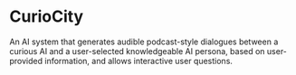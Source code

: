# CurioCity
An AI system that generates audible podcast-style dialogues between a curious AI and a user-selected knowledgeable AI persona, based on user-provided information, and allows interactive user questions.
